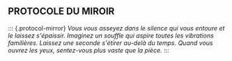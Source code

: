 ## PROTOCOLE DU MIROIR

::: {.protocol-mirror}
_Vous vous asseyez dans le silence qui vous entoure et le laissez s'épaissir. Imaginez un souffle qui aspire toutes les vibrations familières. Laissez une seconde s'étirer au-delà du temps. Quand vous ouvrez les yeux, sentez-vous plus vaste que la pièce._
:::
